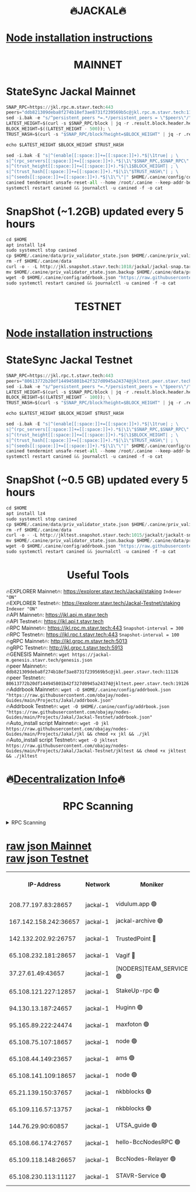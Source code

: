 <h1 align="center"> 🔥JACKAL🔥</h1>

[Node installation instructions](https://github.com/obajay/nodes-Guides/tree/main/Projects/Jakal)
=

<h1 align="center"> MAINNET</h1>

# StateSync Jackal Mainnet
```python
SNAP_RPC=https://jkl.rpc.m.stavr.tech:443
peers="ddb821309deba8f274b18ef3ae8731f239569b5c@jkl.rpc.m.stavr.tech:11126"
sed -i.bak -e "s/^persistent_peers *=.*/persistent_peers = \"$peers\"/" $HOME/.canine/config/config.toml
LATEST_HEIGHT=$(curl -s $SNAP_RPC/block | jq -r .result.block.header.height); \
BLOCK_HEIGHT=$((LATEST_HEIGHT - 500)); \
TRUST_HASH=$(curl -s "$SNAP_RPC/block?height=$BLOCK_HEIGHT" | jq -r .result.block_id.hash)

echo $LATEST_HEIGHT $BLOCK_HEIGHT $TRUST_HASH

sed -i.bak -E "s|^(enable[[:space:]]+=[[:space:]]+).*$|\1true| ; \
s|^(rpc_servers[[:space:]]+=[[:space:]]+).*$|\1\"$SNAP_RPC,$SNAP_RPC\"| ; \
s|^(trust_height[[:space:]]+=[[:space:]]+).*$|\1$BLOCK_HEIGHT| ; \
s|^(trust_hash[[:space:]]+=[[:space:]]+).*$|\1\"$TRUST_HASH\"| ; \
s|^(seeds[[:space:]]+=[[:space:]]+).*$|\1\"\"|" $HOME/.canine/config/config.toml
canined tendermint unsafe-reset-all --home /root/.canine --keep-addr-book
systemctl restart canined && journalctl -u canined -f -o cat
```
# SnapShot (~1.2GB) updated every 5 hours
```python
cd $HOME
apt install lz4
sudo systemctl stop canined
cp $HOME/.canine/data/priv_validator_state.json $HOME/.canine/priv_validator_state.json.backup
rm -rf $HOME/.canine/data
curl -o - -L http://jkl.snapshot.stavr.tech:1018/jackal/jackal-snap.tar.lz4 | lz4 -c -d - | tar -x -C $HOME/.canine --strip-components 2
mv $HOME/.canine/priv_validator_state.json.backup $HOME/.canine/data/priv_validator_state.json
wget -O $HOME/.canine/config/addrbook.json "https://raw.githubusercontent.com/obajay/nodes-Guides/main/Projects/Jakal/addrbook.json"
sudo systemctl restart canined && journalctl -u canined -f -o cat
```

<h1 align="center"> TESTNET</h1>

[Node installation instructions](https://github.com/obajay/nodes-Guides/tree/main/Projects/Jakal/Jackal-Testnet)
=

# StateSync Jackal Testnet
```python
SNAP_RPC=https://jkl.rpc.t.stavr.tech:443
peers="80613772b20df144945801b42f327d0945a24374@jkltest.peer.stavr.tech:19126"
sed -i.bak -e "s/^persistent_peers *=.*/persistent_peers = \"$peers\"/" $HOME/.canine/config/config.toml
LATEST_HEIGHT=$(curl -s $SNAP_RPC/block | jq -r .result.block.header.height); \
BLOCK_HEIGHT=$((LATEST_HEIGHT - 100)); \
TRUST_HASH=$(curl -s "$SNAP_RPC/block?height=$BLOCK_HEIGHT" | jq -r .result.block_id.hash)

echo $LATEST_HEIGHT $BLOCK_HEIGHT $TRUST_HASH

sed -i.bak -E "s|^(enable[[:space:]]+=[[:space:]]+).*$|\1true| ; \
s|^(rpc_servers[[:space:]]+=[[:space:]]+).*$|\1\"$SNAP_RPC,$SNAP_RPC\"| ; \
s|^(trust_height[[:space:]]+=[[:space:]]+).*$|\1$BLOCK_HEIGHT| ; \
s|^(trust_hash[[:space:]]+=[[:space:]]+).*$|\1\"$TRUST_HASH\"| ; \
s|^(seeds[[:space:]]+=[[:space:]]+).*$|\1\"\"|" $HOME/.canine/config/config.toml
canined tendermint unsafe-reset-all --home /root/.canine --keep-addr-book
systemctl restart canined && journalctl -u canined -f -o cat
```
# SnapShot (~0.5 GB) updated every 5 hours
```python
cd $HOME
apt install lz4
sudo systemctl stop canined
cp $HOME/.canine/data/priv_validator_state.json $HOME/.canine/priv_validator_state.json.backup
rm -rf $HOME/.canine/data
curl -o - -L http://jkltest.snapshot.stavr.tech:1015/jackalt/jackalt-snap.tar.lz4 | lz4 -c -d - | tar -x -C $HOME/.canine --strip-components 2
mv $HOME/.canine/priv_validator_state.json.backup $HOME/.canine/data/priv_validator_state.json
wget -O $HOME/.canine/config/addrbook.json "https://raw.githubusercontent.com/obajay/nodes-Guides/main/Projects/Jakal/Jackal-Testnet/addrbook.json"
sudo systemctl restart canined && journalctl -u canined -f -o cat
```

 <h1 align="center"> Useful Tools</h1>

🔥EXPLORER Mainnet🔥:      https://explorer.stavr.tech/Jackal/staking		        `Indexer "ON"` \
🔥EXPLORER Testnet🔥:      https://explorer.stavr.tech/Jackal-Testnet/staking     `Indexer "ON"` \
🔥API Mainnet🔥: 			 		 https://jkl.api.m.stavr.tech \
🔥API Testnet🔥: 			 		 https://jkl.api.t.stavr.tech \
🔥RPC Mainnet🔥:           https://jkl.rpc.m.stavr.tech:443              `Snapshot-interval = 300` \
🔥RPC Testnet🔥:           https://jkl.rpc.t.stavr.tech:443              `Snapshot-interval = 100` \
🔥gRPC Mainnet🔥:          http://jkl.grpc.m.stavr.tech:5013 \
🔥gRPC Testnet🔥:          http://jkl.grpc.t.stavr.tech:5913 \
🔥GENESIS Mainnet🔥:    `wget https://jackal-m.genesis.stavr.tech/genesis.json` \
🔥peer Mainnet🔥:					 `ddb821309deba8f274b18ef3ae8731f239569b5c@jkl.peer.stavr.tech:11126` \
🔥peer Testnet🔥:					 `80613772b20df144945801b42f327d0945a24374@jkltest.peer.stavr.tech:19126` \
🔥Addrbook Mainnet🔥:    ```wget -O $HOME/.canine/config/addrbook.json "https://raw.githubusercontent.com/obajay/nodes-Guides/main/Projects/Jakal/addrbook.json"``` \
🔥Addrbook Testnet🔥:    ```wget -O $HOME/.canine/config/addrbook.json "https://raw.githubusercontent.com/obajay/nodes-Guides/main/Projects/Jakal/Jackal-Testnet/addrbook.json"``` \
🔥Auto_install script Mainnet🔥: ```wget -O jkl https://raw.githubusercontent.com/obajay/nodes-Guides/main/Projects/Jakal/jkl && chmod +x jkl && ./jkl``` \
🔥Auto_install script Testnet🔥: ```wget -O jkltest https://raw.githubusercontent.com/obajay/nodes-Guides/main/Projects/Jakal/Jackal-Testnet/jkltest && chmod +x jkltest && ./jkltest```

🔥[Decentralization Info](https://github.com/obajay/StateSync-snapshots/tree/main/Projects/Jackal/Decentralization)🔥
=

<h1 align="center"> RPC Scanning</h1>

<details>
<summary>RPC Scanning</summary>

<h2 align="center"> We scan nodes in real time every 4 hours. And we provide the final result of RPC endpoints.
We cannot influence the operation of these nodes in any way. </h2>


```python
If Voting Power is higher than 0 --> then the Node is a validator of the network and may be subject to attack and be a potential threat to the chain.
```
```python
We marked such validators with a red symbol
```

</details>

[raw json Mainnet](https://rpc-check.jaclalm.stavr.tech/jaclalm/rpc-jaclalm-result.json) \
[raw json Testnet](https://github.com/obajay/StateSync-snapshots/tree/main/Projects/Jackal/Rpc-Check-Testnet)
=

<table><tr><th>IP-Address</th><th>Network</th><th>Moniker</th><th>Latest Block Height</th><th>Earliest Block Height</th><th>Catching Up</th><th>Tx Index</th><th>Voting Power</th><th>Scan Time</th></tr><tr><td>208.77.197.83:28657</td><td>jackal-1</td><td>vidulum.app 🟢</td><td>6833541</td><td>0</td><td>False</td><td>on</td><td>0</td><td>2024-03-12T04:01:04.324045457UTC</td></tr><tr><td>167.142.158.242:36657</td><td>jackal-1</td><td>jackal-archive 🟢</td><td>6833542</td><td>2770293</td><td>False</td><td>on</td><td>0</td><td>2024-03-12T04:01:07.127401161UTC</td></tr><tr><td>142.132.202.92:26757</td><td>jackal-1</td><td>TrustedPoint 🔴</td><td>6833534</td><td>6129401</td><td>False</td><td>on</td><td>298054</td><td>2024-03-12T04:00:13.532765391UTC</td></tr><tr><td>65.108.232.181:28657</td><td>jackal-1</td><td>Vagif 🔴</td><td>6833540</td><td>6462201</td><td>False</td><td>off</td><td>60003</td><td>2024-03-12T04:00:56.214718765UTC</td></tr><tr><td>37.27.61.49:43657</td><td>jackal-1</td><td>[NODERS]TEAM_SERVICE 🟢</td><td>6833531</td><td>6591201</td><td>False</td><td>on</td><td>0</td><td>2024-03-12T03:59:55.637428301UTC</td></tr><tr><td>65.108.121.227:12857</td><td>jackal-1</td><td>StakeUp-rpc 🟢</td><td>6833534</td><td>6604001</td><td>False</td><td>on</td><td>0</td><td>2024-03-12T04:00:13.848617400UTC</td></tr><tr><td>94.130.13.187:24657</td><td>jackal-1</td><td>Huginn 🟢</td><td>6833543</td><td>6707772</td><td>False</td><td>on</td><td>0</td><td>2024-03-12T04:01:11.419819224UTC</td></tr><tr><td>95.165.89.222:24474</td><td>jackal-1</td><td>maxfoton 🟢</td><td>6833540</td><td>6733540</td><td>False</td><td>off</td><td>0</td><td>2024-03-12T04:00:56.826689006UTC</td></tr><tr><td>65.108.75.107:18657</td><td>jackal-1</td><td>node 🟢</td><td>6833537</td><td>6759992</td><td>False</td><td>on</td><td>0</td><td>2024-03-12T04:00:36.634853140UTC</td></tr><tr><td>65.108.44.149:23657</td><td>jackal-1</td><td>ams 🟢</td><td>6833540</td><td>6760439</td><td>False</td><td>on</td><td>0</td><td>2024-03-12T04:00:57.125700374UTC</td></tr><tr><td>65.108.141.109:18657</td><td>jackal-1</td><td>node 🟢</td><td>6833531</td><td>6773189</td><td>False</td><td>on</td><td>0</td><td>2024-03-12T04:00:00.671212775UTC</td></tr><tr><td>65.21.139.150:37657</td><td>jackal-1</td><td>nkbblocks 🟢</td><td>6833533</td><td>6785001</td><td>False</td><td>on</td><td>0</td><td>2024-03-12T04:00:09.114914111UTC</td></tr><tr><td>65.109.116.57:13757</td><td>jackal-1</td><td>nkbblocks 🟢</td><td>6833543</td><td>6785001</td><td>False</td><td>on</td><td>0</td><td>2024-03-12T04:01:13.761751732UTC</td></tr><tr><td>144.76.29.90:60857</td><td>jackal-1</td><td>UTSA_guide 🟢</td><td>6833539</td><td>6796006</td><td>False</td><td>on</td><td>0</td><td>2024-03-12T04:00:51.423858974UTC</td></tr><tr><td>65.108.66.174:27657</td><td>jackal-1</td><td>hello-BccNodesRPC 🟢</td><td>6833539</td><td>6814501</td><td>False</td><td>on</td><td>0</td><td>2024-03-12T04:00:51.750481763UTC</td></tr><tr><td>65.109.118.148:26657</td><td>jackal-1</td><td>BccNodes-Relayer 🟢</td><td>6833539</td><td>6824301</td><td>False</td><td>on</td><td>0</td><td>2024-03-12T04:00:47.116110749UTC</td></tr><tr><td>65.108.230.113:11127</td><td>jackal-1</td><td>STAVR-Service 🟢</td><td>6833541</td><td>6831001</td><td>False</td><td>on</td><td>0</td><td>2024-03-12T04:00:59.456433195UTC</td></tr></table>
